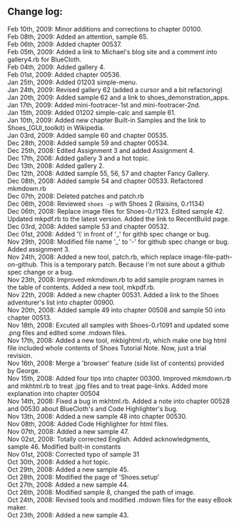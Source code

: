 Change log:
-----------
Feb 10th, 2009: Minor additions and corrections to chapter 00100. <br>
Feb 08th, 2009: Added an attention, sample 65. <br>
Feb 06th, 2009: Added chapter 00537. <br>
Feb 05th, 2009: Added a link to Michael's blog site and a comment into gallery4.rb for BlueCloth. <br>
Feb 04th, 2009: Added gallery 4. <br>
Feb 01st, 2009: Added chapter 00536. <br>
Jan 25th, 2009: Added 01203 simple-menu. <br>
Jan 24th, 2009: Revised gallery 62 (added a cursor and a bit refactoring) <br>
Jan 20th, 2009: Added sample 62 and a link to shoes\_demonstration\_apps. <br>
Jan 17th, 2009: Added mini-footracer-1st and mini-footracer-2nd. <br>
Jan 15th, 2009: Added 01202 simple-calc and sample 61. <br>
Jan 10th, 2009: Added new chapter Built-in Samples and the link to Shoes\_(GUI\_toolkit) in Wikipedia.<br>
Jan 03rd, 2009: Added sample 60 and chapter 00535. <br>
Dec 28th, 2008: Added sample 59 and chapter 00534. <br>
Dec 25th, 2008: Edited Assignment 3 and added Assignment 4. <br>
Dec 17th, 2008: Added gallery 3 and a hot topic. <br>
Dec 13th, 2008: Added gallery 2. <br>
Dec 12th, 2008: Added sample 55, 56, 57 and chapter Fancy Gallery. <br>
Dec 08th, 2008: Added sample 54 and chapter 00533. Refactored mkmdown.rb<br>
Dec 07th, 2008: Deleted patches and patch.rb <br>
Dec 06th, 2008: Reviewed `shoes -p` with Shoes 2 (Raisins, 0.r1134) <br>
Dec 06th, 2008: Replace image files for Shoes-0.r1123. Edited sample 42. Updated mkpdf.rb to the latest version. Added the link to RecentBuild page.<br>
Dec 03rd, 2008: Added sample 53 and chapter 00532. <br>
Dec 01st, 2008: Added '\\' in front of '\_' for githb spec change or bug. <br>
Nov 29th, 2008: Modified file name '\_' to '-' for github spec change or bug. Added assignment 3. <br>
Nov 24th, 2008: Added a new tool, patch.rb, which replace image-file-path-on-github. This is a temporary patch. Because I'm not sure about a github spec change or a bug.<br>
Nov 23th, 2008: Improved mkmdown.rb to add sample program names in the table of contents. Added a new tool, mkpdf.rb. <br>
Nov 22th, 2008: Added a new chapter 00531. Added a link to the Shoes adventurer's list into chapter 00900.<br>
Nov 20th, 2008: Added sample 49 into chapter 00508 and sample 50 into chapter 00513. <br>
Nov 18th, 2008: Excuted all samples with Shoes-0.r1091 and updated some .png files and edited some .mdown files. <br>
Nov 17th, 2008: Added a new tool, mkbightml.rb, which make one big html file included whole contents of Shoes Tutorial Note. Now, just a trial revision. <br>
Nov 16th, 2008: Merge a 'browser' feature (side list of contents) provided by George. <br>
Nov 15th, 2008: Added four tips into chapter 00300. Improved mkmdown.rb and mkhtml.rb to treat .jpg files and to treat page-links. Added more explanation into chapter 00504 <br>
Nov 14th, 2008: Fixed a bug in mkhtml.rb. Added a note into chapter 00528 and 00530 about BlueCloth's and Code Highlighter's bug. <br>
Nov 13th, 2008: Added a new sample 48 into chapter 00530. <br>
Nov 08th, 2008: Added Code Highlighter for html files. <br>
Nov 07th, 2008: Added a new sample 47. <br>
Nov 02st, 2008: Totally corrected English. Added acknowledgments, sample 46. Modified built-in constants <br>
Nov 01st, 2008: Corrected typo of sample 31 <br>
Oct 30th, 2008: Added a hot topic. <br>
Oct 29th, 2008: Added a new sample 45. <br>
Oct 28th, 2008: Modified the page of 'Shoes.setup' <br>
Oct 27th, 2008: Added a new sample 44. <br>
Oct 26th, 2008: Modified sample 8, changed the path of image. <br>
Oct 24th, 2008: Revised tools and modified .mdown files for the easy eBook maker. <br>
Oct 23th, 2008: Added a new sample 43. <br>
